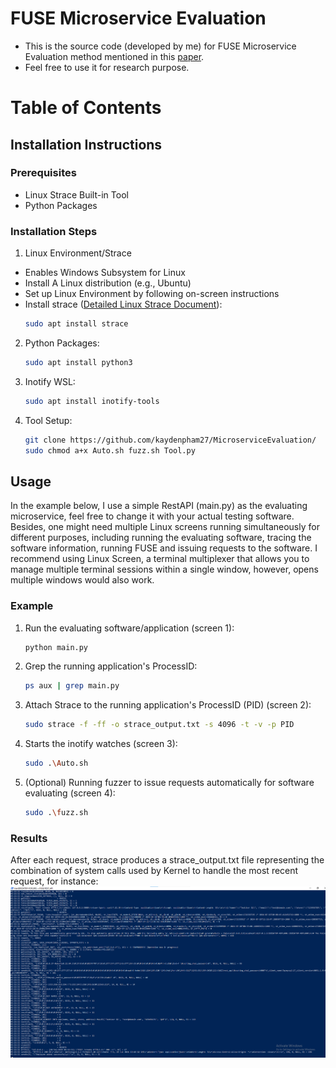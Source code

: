 # FUSE Microservice Evaluation
- This is the source code (developed by me) for FUSE Microservice Evaluation method mentioned in this [paper](https://link.springer.com/chapter/10.1007/978-3-031-48421-6_17).
- Feel free to use it for research purpose.

# Table of Contents
## Installation Instructions ##
### Prerequisites ###
- Linux Strace Built-in Tool
- Python Packages
### Installation Steps ### 
1. Linux Environment/Strace
  - Enables Windows Subsystem for Linux
  - Install A Linux distribution (e.g., Ubuntu) 
  - Set up Linux Environment by following on-screen instructions
  - Install strace ([Detailed Linux Strace Document](https://man7.org/linux/man-pages/man1/strace.1.html)):
    ```sh
    sudo apt install strace
    ```
2. Python Packages:
   ```sh
   sudo apt install python3
   ```
3. Inotify WSL:
   ```sh
   sudo apt install inotify-tools
   ```
4. Tool Setup:
   ```sh
   git clone https://github.com/kaydenpham27/MicroserviceEvaluation/
   sudo chmod a+x Auto.sh fuzz.sh Tool.py
   ```
## Usage
In the example below, I use a simple RestAPI (main.py) as the evaluating microservice, feel free to change it with your actual testing software. 
Besides, one might need multiple Linux screens running simultaneously for different purposes, including running the evaluating software, tracing the software information, running FUSE and issuing requests to the software. I recommend using Linux Screen, a terminal multiplexer that allows you to manage multiple terminal sessions within a single window, however, opens multiple windows would also work. 
### Example
1. Run the evaluating software/application (screen 1):
   ```sh
   python main.py
   ```
2. Grep the running application's ProcessID:
   ```sh
   ps aux | grep main.py 
   ```
3. Attach Strace to the running application's ProcessID (PID) (screen 2):
   ```sh
   sudo strace -f -ff -o strace_output.txt -s 4096 -t -v -p PID
   ```
4. Starts the inotify watches (screen 3):
   ```sh
   sudo .\Auto.sh
   ```
5. (Optional) Running fuzzer to issue requests automatically for software evaluating (screen 4):
   ```sh
   sudo .\fuzz.sh
   ```
### Results
After each request, strace produces a strace_output.txt file representing the combination of system calls used by Kernel to handle the most recent request, for instance:
![Trace Example](https://github.com/kaydenpham27/MicroserviceEvaluation/blob/main/Images/Trace_Example.png)

